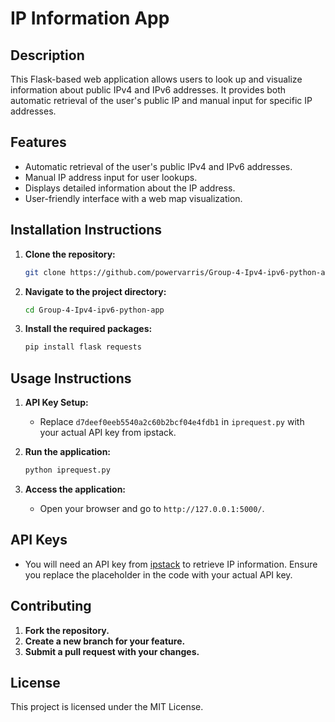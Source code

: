 # IP Information App

## Description
This Flask-based web application allows users to look up and visualize information about public IPv4 and IPv6 addresses. It provides both automatic retrieval of the user's public IP and manual input for specific IP addresses.

## Features
- Automatic retrieval of the user's public IPv4 and IPv6 addresses.
- Manual IP address input for user lookups.
- Displays detailed information about the IP address.
- User-friendly interface with a web map visualization.

## Installation Instructions
1. **Clone the repository:**
   ```bash
   git clone https://github.com/powervarris/Group-4-Ipv4-ipv6-python-app.git
   ```
2. **Navigate to the project directory:**
   ```bash
   cd Group-4-Ipv4-ipv6-python-app
   ```
3. **Install the required packages:**
   ```bash
   pip install flask requests
   ```

## Usage Instructions
1. **API Key Setup:**
   - Replace `d7deef0eeb5540a2c60b2bcf04e4fdb1` in `iprequest.py` with your actual API key from ipstack.
   
2. **Run the application:**
   ```bash
   python iprequest.py
   ```

3. **Access the application:**
   - Open your browser and go to `http://127.0.0.1:5000/`.


## API Keys
- You will need an API key from [ipstack](https://ipstack.com/) to retrieve IP information. Ensure you replace the placeholder in the code with your actual API key.

## Contributing
1. **Fork the repository.**
2. **Create a new branch for your feature.**
3. **Submit a pull request with your changes.**

## License
This project is licensed under the MIT License.
